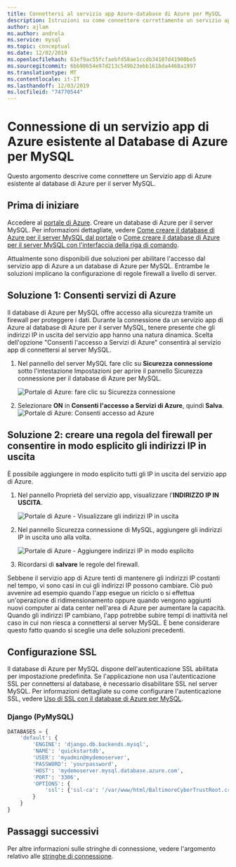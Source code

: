 ```yaml
---
title: Connettersi al servizio app Azure-database di Azure per MySQL
description: Istruzioni su come connettere correttamente un servizio app di Azure esistente al Database di Azure per MySQL
author: ajlam
ms.author: andrela
ms.service: mysql
ms.topic: conceptual
ms.date: 12/02/2019
ms.openlocfilehash: 63ef9ac55fcfaebfd58ae1ccdb34107d41900be5
ms.sourcegitcommit: 6bb98654e97d213c549b23ebb161bda4468a1997
ms.translationtype: MT
ms.contentlocale: it-IT
ms.lasthandoff: 12/03/2019
ms.locfileid: "74770544"
---
```

# <a name="connect-an-existing-azure-app-service-to-azure-database-for-mysql-server"></a>Connessione di un servizio app di Azure esistente al Database di Azure per MySQL
Questo argomento descrive come connettere un Servizio app di Azure esistente al database di Azure per il server MySQL.

## <a name="before-you-begin"></a>Prima di iniziare
Accedere al [portale di Azure](https://portal.azure.com). Creare un database di Azure per il server MySQL. Per informazioni dettagliate, vedere [Come creare il database di Azure per il server MySQL dal portale](quickstart-create-mysql-server-database-using-azure-portal.md) o [Come creare il database di Azure per il server MySQL con l'interfaccia della riga di comando](quickstart-create-mysql-server-database-using-azure-cli.md).

Attualmente sono disponibili due soluzioni per abilitare l'accesso dal servizio app di Azure a un database di Azure per MySQL. Entrambe le soluzioni implicano la configurazione di regole firewall a livello di server.

## <a name="solution-1---allow-azure-services"></a>Soluzione 1: Consenti servizi di Azure
Il database di Azure per MySQL offre accesso alla sicurezza tramite un firewall per proteggere i dati. Durante la connessione da un servizio app di Azure al database di Azure per il server MySQL, tenere presente che gli indirizzi IP in uscita del servizio app hanno una natura dinamica. Scelta dell'opzione "Consenti l'accesso a Servizi di Azure" consentirà al servizio app di connettersi al server MySQL.

1. Nel pannello del server MySQL fare clic su **Sicurezza connessione** sotto l'intestazione Impostazioni per aprire il pannello Sicurezza connessione per il database di Azure per MySQL.

   ![Portale di Azure: fare clic su Sicurezza connessione](./media/howto-connect-webapp/1-connection-security.png)

2. Selezionare **ON** in **Consenti l'accesso a Servizi di Azure**, quindi **Salva**.
   ![Portale di Azure: Consenti accesso ad Azure](./media/howto-connect-webapp/allow-azure.png)

## <a name="solution-2---create-a-firewall-rule-to-explicitly-allow-outbound-ips"></a>Soluzione 2: creare una regola del firewall per consentire in modo esplicito gli indirizzi IP in uscita
È possibile aggiungere in modo esplicito tutti gli IP in uscita del servizio app di Azure.

1. Nel pannello Proprietà del servizio app, visualizzare l'**INDIRIZZO IP IN USCITA**.

   ![Portale di Azure - Visualizzare gli indirizzi IP in uscita](./media/howto-connect-webapp/2_1-outbound-ip-address.png)

2. Nel pannello Sicurezza connessione di MySQL, aggiungere gli indirizzi IP in uscita uno alla volta.

   ![Portale di Azure - Aggiungere indirizzi IP in modo esplicito](./media/howto-connect-webapp/2_2-add-explicit-ips.png)

3. Ricordarsi di **salvare** le regole del firewall.

Sebbene il servizio app di Azure tenti di mantenere gli indirizzi IP costanti nel tempo, vi sono casi in cui gli indirizzi IP possono cambiare. Ciò può avvenire ad esempio quando l'app esegue un riciclo o si effettua un'operazione di ridimensionamento oppure quando vengono aggiunti nuovi computer ai data center nell'area di Azure per aumentare la capacità. Quando gli indirizzi IP cambiano, l'app potrebbe subire tempi di inattività nel caso in cui non riesca a connettersi al server MySQL. È bene considerare questo fatto quando si sceglie una delle soluzioni precedenti.

## <a name="ssl-configuration"></a>Configurazione SSL
Il database di Azure per MySQL dispone dell'autenticazione SSL abilitata per impostazione predefinita. Se l'applicazione non usa l'autenticazione SSL per connettersi al database, è necessario disabilitare SSL nel server MySQL. Per informazioni dettagliate su come configurare l'autenticazione SSL, vedere [Uso di SSL con il database di Azure per MySQL](howto-configure-ssl.md).

### <a name="django-pymysql"></a>Django (PyMySQL)
```python
DATABASES = {
    'default': {
        'ENGINE': 'django.db.backends.mysql',
        'NAME': 'quickstartdb',
        'USER': 'myadmin@mydemoserver',
        'PASSWORD': 'yourpassword',
        'HOST': 'mydemoserver.mysql.database.azure.com',
        'PORT': '3306',
        'OPTIONS': {
            'ssl': {'ssl-ca': '/var/www/html/BaltimoreCyberTrustRoot.crt.pem'}
        }
    }
}
```

## <a name="next-steps"></a>Passaggi successivi
Per altre informazioni sulle stringhe di connessione, vedere l'argomento relativo alle [stringhe di connessione](howto-connection-string.md).
